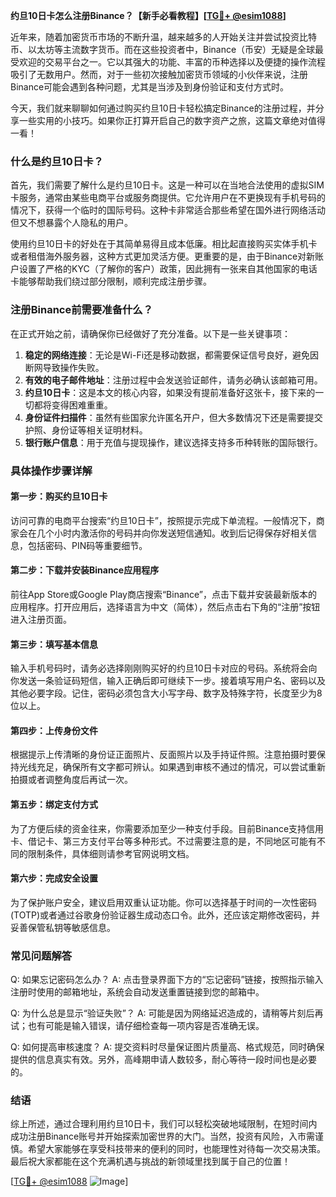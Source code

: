 **约旦10日卡怎么注册Binance？【新手必看教程】[[TG💪+ @esim1088](https://t.me/s/esim1088)]**

近年来，随着加密货币市场的不断升温，越来越多的人开始关注并尝试投资比特币、以太坊等主流数字货币。而在这些投资者中，Binance（币安）无疑是全球最受欢迎的交易平台之一。它以其强大的功能、丰富的币种选择以及便捷的操作流程吸引了无数用户。然而，对于一些初次接触加密货币领域的小伙伴来说，注册Binance可能会遇到各种问题，尤其是当涉及到身份验证和支付方式时。

今天，我们就来聊聊如何通过购买约旦10日卡轻松搞定Binance的注册过程，并分享一些实用的小技巧。如果你正打算开启自己的数字资产之旅，这篇文章绝对值得一看！

### 什么是约旦10日卡？

首先，我们需要了解什么是约旦10日卡。这是一种可以在当地合法使用的虚拟SIM卡服务，通常由某些电商平台或服务商提供。它允许用户在不更换现有手机号码的情况下，获得一个临时的国际号码。这种卡非常适合那些希望在国外进行网络活动但又不想暴露个人隐私的用户。

使用约旦10日卡的好处在于其简单易得且成本低廉。相比起直接购买实体手机卡或者租借海外服务器，这种方式更加灵活方便。更重要的是，由于Binance对新账户设置了严格的KYC（了解你的客户）政策，因此拥有一张来自其他国家的电话卡能够帮助我们绕过部分限制，顺利完成注册步骤。

### 注册Binance前需要准备什么？

在正式开始之前，请确保你已经做好了充分准备。以下是一些关键事项：

1. **稳定的网络连接**：无论是Wi-Fi还是移动数据，都需要保证信号良好，避免因断网导致操作失败。
2. **有效的电子邮件地址**：注册过程中会发送验证邮件，请务必确认该邮箱可用。
3. **约旦10日卡**：这是本文的核心内容，如果没有提前准备好这张卡，接下来的一切都将变得困难重重。
4. **身份证件扫描件**：虽然有些国家允许匿名开户，但大多数情况下还是需要提交护照、身份证等相关证明材料。
5. **银行账户信息**：用于充值与提现操作，建议选择支持多币种转账的国际银行。

### 具体操作步骤详解

#### 第一步：购买约旦10日卡
访问可靠的电商平台搜索“约旦10日卡”，按照提示完成下单流程。一般情况下，商家会在几个小时内激活你的号码并向你发送短信通知。收到后记得保存好相关信息，包括密码、PIN码等重要细节。

#### 第二步：下载并安装Binance应用程序
前往App Store或Google Play商店搜索“Binance”，点击下载并安装最新版本的应用程序。打开应用后，选择语言为中文（简体），然后点击右下角的“注册”按钮进入注册页面。

#### 第三步：填写基本信息
输入手机号码时，请务必选择刚刚购买好的约旦10日卡对应的号码。系统将会向你发送一条验证码短信，输入正确后即可继续下一步。接着填写用户名、密码以及其他必要字段。记住，密码必须包含大小写字母、数字及特殊字符，长度至少为8位以上。

#### 第四步：上传身份文件
根据提示上传清晰的身份证正面照片、反面照片以及手持证件照。注意拍摄时要保持光线充足，确保所有文字都可辨认。如果遇到审核不通过的情况，可以尝试重新拍摄或者调整角度后再试一次。

#### 第五步：绑定支付方式
为了方便后续的资金往来，你需要添加至少一种支付手段。目前Binance支持信用卡、借记卡、第三方支付平台等多种形式。不过需要注意的是，不同地区可能有不同的限制条件，具体细则请参考官网说明文档。

#### 第六步：完成安全设置
为了保护账户安全，建议启用双重认证功能。你可以选择基于时间的一次性密码(TOTP)或者通过谷歌身份验证器生成动态口令。此外，还应该定期修改密码，并妥善保管私钥等敏感信息。

### 常见问题解答

Q: 如果忘记密码怎么办？
A: 点击登录界面下方的“忘记密码”链接，按照指示输入注册时使用的邮箱地址，系统会自动发送重置链接到您的邮箱中。

Q: 为什么总是显示“验证失败”？
A: 可能是因为网络延迟造成的，请稍等片刻后再试；也有可能是输入错误，请仔细检查每一项内容是否准确无误。

Q: 如何提高审核速度？
A: 提交资料时尽量保证图片质量高、格式规范，同时确保提供的信息真实有效。另外，高峰期申请人数较多，耐心等待一段时间也是必要的。

### 结语

综上所述，通过合理利用约旦10日卡，我们可以轻松突破地域限制，在短时间内成功注册Binance账号并开始探索加密世界的大门。当然，投资有风险，入市需谨慎。希望大家能够在享受科技带来的便利的同时，也能理性对待每一次交易决策。最后祝大家都能在这个充满机遇与挑战的新领域里找到属于自己的位置！

[[TG💪+ @esim1088](https://t.me/s/esim1088) ![Image](https://i.postimg.cc/4NQfJmqS/Snipaste-2025-05-13-00-14-12.png)]